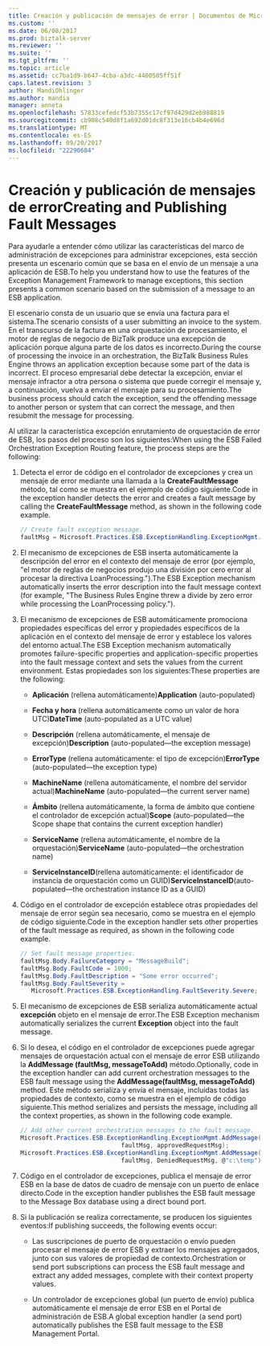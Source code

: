 ```yaml
---
title: Creación y publicación de mensajes de error | Documentos de Microsoft
ms.custom: ''
ms.date: 06/08/2017
ms.prod: biztalk-server
ms.reviewer: ''
ms.suite: ''
ms.tgt_pltfrm: ''
ms.topic: article
ms.assetid: cc7ba1d9-b647-4cba-a3dc-4400505ff51f
caps.latest.revision: 3
author: MandiOhlinger
ms.author: mandia
manager: anneta
ms.openlocfilehash: 57833cefedcf53b7355c17cf97d429d2eb988819
ms.sourcegitcommit: cb908c540d8f1a692d01dc8f313e16cb4b4e696d
ms.translationtype: MT
ms.contentlocale: es-ES
ms.lasthandoff: 09/20/2017
ms.locfileid: "22290684"
---
```

# <a name="creating-and-publishing-fault-messages"></a><span data-ttu-id="2cce9-102">Creación y publicación de mensajes de error</span><span class="sxs-lookup"><span data-stu-id="2cce9-102">Creating and Publishing Fault Messages</span></span>
<span data-ttu-id="2cce9-103">Para ayudarle a entender cómo utilizar las características del marco de administración de excepciones para administrar excepciones, esta sección presenta un escenario común que se basa en el envío de un mensaje a una aplicación de ESB.</span><span class="sxs-lookup"><span data-stu-id="2cce9-103">To help you understand how to use the features of the Exception Management Framework to manage exceptions, this section presents a common scenario based on the submission of a message to an ESB application.</span></span>  
  
 <span data-ttu-id="2cce9-104">El escenario consta de un usuario que se envía una factura para el sistema.</span><span class="sxs-lookup"><span data-stu-id="2cce9-104">The scenario consists of a user submitting an invoice to the system.</span></span> <span data-ttu-id="2cce9-105">En el transcurso de la factura en una orquestación de procesamiento, el motor de reglas de negocio de BizTalk produce una excepción de aplicación porque alguna parte de los datos es incorrecto.</span><span class="sxs-lookup"><span data-stu-id="2cce9-105">During the course of processing the invoice in an orchestration, the BizTalk Business Rules Engine throws an application exception because some part of the data is incorrect.</span></span> <span data-ttu-id="2cce9-106">El proceso empresarial debe detectar la excepción, enviar el mensaje infractor a otra persona o sistema que puede corregir el mensaje y, a continuación, vuelva a enviar el mensaje para su procesamiento.</span><span class="sxs-lookup"><span data-stu-id="2cce9-106">The business process should catch the exception, send the offending message to another person or system that can correct the message, and then resubmit the message for processing.</span></span>  
  
 <span data-ttu-id="2cce9-107">Al utilizar la característica excepción enrutamiento de orquestación de error de ESB, los pasos del proceso son los siguientes:</span><span class="sxs-lookup"><span data-stu-id="2cce9-107">When using the ESB Failed Orchestration Exception Routing feature, the process steps are the following:</span></span>  
  
1.  <span data-ttu-id="2cce9-108">Detecta el error de código en el controlador de excepciones y crea un mensaje de error mediante una llamada a la **CreateFaultMessage** método, tal como se muestra en el ejemplo de código siguiente.</span><span class="sxs-lookup"><span data-stu-id="2cce9-108">Code in the exception handler detects the error and creates a fault message by calling the **CreateFaultMessage** method, as shown in the following code example.</span></span>  
  
    ```csharp  
    // Create fault exception message.  
    faultMsg = Microsoft.Practices.ESB.ExceptionHandling.ExceptionMgmt.CreateFaultMessage();  
    ```  
  
2.  <span data-ttu-id="2cce9-109">El mecanismo de excepciones de ESB inserta automáticamente la descripción del error en el contexto del mensaje de error (por ejemplo, "el motor de reglas de negocios produjo una división por cero error al procesar la directiva LoanProcessing.").</span><span class="sxs-lookup"><span data-stu-id="2cce9-109">The ESB Exception mechanism automatically inserts the error description into the fault message context (for example, "The Business Rules Engine threw a divide by zero error while processing the LoanProcessing policy.").</span></span>  
  
3.  <span data-ttu-id="2cce9-110">El mecanismo de excepciones de ESB automáticamente promociona propiedades específicas del error y propiedades específicos de la aplicación en el contexto del mensaje de error y establece los valores del entorno actual.</span><span class="sxs-lookup"><span data-stu-id="2cce9-110">The ESB Exception mechanism automatically promotes failure-specific properties and application-specific properties into the fault message context and sets the values from the current environment.</span></span> <span data-ttu-id="2cce9-111">Estas propiedades son los siguientes:</span><span class="sxs-lookup"><span data-stu-id="2cce9-111">These properties are the following:</span></span>  
  
    -   <span data-ttu-id="2cce9-112">**Aplicación** (rellena automáticamente)</span><span class="sxs-lookup"><span data-stu-id="2cce9-112">**Application** (auto-populated)</span></span>  
  
    -   <span data-ttu-id="2cce9-113">**Fecha y hora** (rellena automáticamente como un valor de hora UTC)</span><span class="sxs-lookup"><span data-stu-id="2cce9-113">**DateTime** (auto-populated as a UTC value)</span></span>  
  
    -   <span data-ttu-id="2cce9-114">**Descripción** (rellena automáticamente, el mensaje de excepción)</span><span class="sxs-lookup"><span data-stu-id="2cce9-114">**Description** (auto-populated—the exception message)</span></span>  
  
    -   <span data-ttu-id="2cce9-115">**ErrorType** (rellena automáticamente: el tipo de excepción)</span><span class="sxs-lookup"><span data-stu-id="2cce9-115">**ErrorType** (auto-populated—the exception type)</span></span>  
  
    -   <span data-ttu-id="2cce9-116">**MachineName** (rellena automáticamente, el nombre del servidor actual)</span><span class="sxs-lookup"><span data-stu-id="2cce9-116">**MachineName** (auto-populated—the current server name)</span></span>  
  
    -   <span data-ttu-id="2cce9-117">**Ámbito** (rellena automáticamente, la forma de ámbito que contiene el controlador de excepción actual)</span><span class="sxs-lookup"><span data-stu-id="2cce9-117">**Scope** (auto-populated—the Scope shape that contains the current exception handler)</span></span>  
  
    -   <span data-ttu-id="2cce9-118">**ServiceName** (rellena automáticamente, el nombre de la orquestación)</span><span class="sxs-lookup"><span data-stu-id="2cce9-118">**ServiceName** (auto-populated—the orchestration name)</span></span>  
  
    -   <span data-ttu-id="2cce9-119">**ServiceInstanceID**(rellena automáticamente: el identificador de instancia de orquestación como un GUID)</span><span class="sxs-lookup"><span data-stu-id="2cce9-119">**ServiceInstanceID**(auto-populated—the orchestration instance ID as a GUID)</span></span>  
  
4.  <span data-ttu-id="2cce9-120">Código en el controlador de excepción establece otras propiedades del mensaje de error según sea necesario, como se muestra en el ejemplo de código siguiente.</span><span class="sxs-lookup"><span data-stu-id="2cce9-120">Code in the exception handler sets other properties of the fault message as required, as shown in the following code example.</span></span>  
  
    ```csharp  
    // Set fault message properties.  
    faultMsg.Body.FailureCategory = "MessageBuild";  
    faultMsg.Body.FaultCode = 1000;  
    faultMsg.Body.FaultDescription = "Some error occurred";  
    faultMsg.Body.FaultSeverity =  
       Microsoft.Practices.ESB.ExceptionHandling.FaultSeverity.Severe;  
    ```  
  
5.  <span data-ttu-id="2cce9-121">El mecanismo de excepciones de ESB serializa automáticamente actual **excepción** objeto en el mensaje de error.</span><span class="sxs-lookup"><span data-stu-id="2cce9-121">The ESB Exception mechanism automatically serializes the current **Exception** object into the fault message.</span></span>  
  
6.  <span data-ttu-id="2cce9-122">Si lo desea, el código en el controlador de excepciones puede agregar mensajes de orquestación actual con el mensaje de error ESB utilizando la **AddMessage (faultMsg, messageToAdd)** método.</span><span class="sxs-lookup"><span data-stu-id="2cce9-122">Optionally, code in the exception handler can add current orchestration messages to the ESB fault message using the **AddMessage(faultMsg, messageToAdd)** method.</span></span> <span data-ttu-id="2cce9-123">Este método serializa y envía el mensaje, incluidas todas las propiedades de contexto, como se muestra en el ejemplo de código siguiente.</span><span class="sxs-lookup"><span data-stu-id="2cce9-123">This method serializes and persists the message, including all the context properties, as shown in the following code example.</span></span>  
  
    ```csharp  
    // Add other current orchestration messages to the fault message.  
    Microsoft.Practices.ESB.ExceptionHandling.ExceptionMgmt.AddMessage(  
                                faultMsg, approvedRequestMsg);  
    Microsoft.Practices.ESB.ExceptionHandling.ExceptionMgmt.AddMessage(  
                                faultMsg, DeniedRequestMsg, @"c:\temp");  
    ```  
  
7.  <span data-ttu-id="2cce9-124">Código en el controlador de excepciones, publica el mensaje de error ESB en la base de datos de cuadro de mensaje con un puerto de enlace directo.</span><span class="sxs-lookup"><span data-stu-id="2cce9-124">Code in the exception handler publishes the ESB fault message to the Message Box database using a direct bound port.</span></span>  
  
8.  <span data-ttu-id="2cce9-125">Si la publicación se realiza correctamente, se producen los siguientes eventos:</span><span class="sxs-lookup"><span data-stu-id="2cce9-125">If publishing succeeds, the following events occur:</span></span>  
  
    -   <span data-ttu-id="2cce9-126">Las suscripciones de puerto de orquestación o envío pueden procesar el mensaje de error ESB y extraer los mensajes agregados, junto con sus valores de propiedad de contexto.</span><span class="sxs-lookup"><span data-stu-id="2cce9-126">Orchestration or send port subscriptions can process the ESB fault message and extract any added messages, complete with their context property values.</span></span>  
  
    -   <span data-ttu-id="2cce9-127">Un controlador de excepciones global (un puerto de envío) publica automáticamente el mensaje de error ESB en el Portal de administración de ESB.</span><span class="sxs-lookup"><span data-stu-id="2cce9-127">A global exception handler (a send port) automatically publishes the ESB fault message to the ESB Management Portal.</span></span>